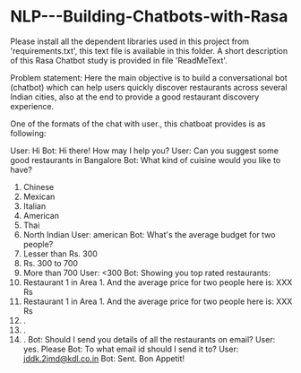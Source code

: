 # NLP---Building-Chatbots-with-Rasa

Please install all the dependent libraries used in this project from 'requirements.txt', this text file is available in this folder.
A short description of this Rasa Chatbot study is provided in file 'ReadMeText'.

Problem statement:
Here the main objective is to build a conversational bot (chatbot) which can help users quickly discover restaurants across several Indian cities, also at the end to provide a good restaurant discovery experience. 

One of the formats of the chat with user., this chatboat provides is as following:

User: Hi
Bot: Hi there! How may I help you?
User: Can you suggest some good restaurants in Bangalore
Bot: What kind of cuisine would you like to have?
1. Chinese
2. Mexican
3. Italian
4. American
5. Thai
6. North Indian
User: american
Bot: What's the average budget for two people?
1. Lesser than Rs. 300
2. Rs. 300 to 700
3. More than 700
User: <300
Bot: Showing you top rated restaurants:
1. Restaurant 1 in Area 1. And the average price for two people here is: XXX
Rs
2. Restaurant 1 in Area 1. And the average price for two people here is: XXX
Rs
3. .
4. .
5. .
Bot: Should I send you details of all the restaurants on email?
User: yes. Please
Bot: To what email id should I send it to?
User: jddk.2jmd@kdl.co.in
Bot: Sent. Bon Appetit!
